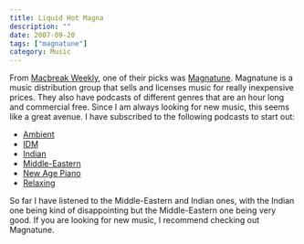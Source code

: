 ```yaml
---
title: Liquid Hot Magna
description: ""
date: 2007-09-20
tags: ["magnatune"]
category: Music
---
```



From <a href="https://web.archive.org/web/20131211095307/http://www.twit.tv/mbw">Macbreak Weekly</a>, one of their picks was <a href="https://web.archive.org/web/20131211095307/http://www.magnatune.com/">Magnatune</a>.  Magnatune is a music distribution group that sells and licenses music for really inexpensive prices.  They also have podcasts of different genres that are an hour long and commercial free.  Since I am always looking for new music, this seems like a great avenue.  I have subscribed to the following podcasts to start out:

<ul>

<li><a href="https://web.archive.org/web/20131211095307/http://www.magnatune.com/podcasts/ambient">Ambient</a></li>

<li><a href="https://web.archive.org/web/20131211095307/http://www.magnatune.com/podcasts/idm">IDM</a></li>

<li><a href="https://web.archive.org/web/20131211095307/http://www.magnatune.com/podcasts/indian">Indian</a></li>

<li><a href="https://web.archive.org/web/20131211095307/http://www.magnatune.com/podcasts/middle-eastern">Middle-Eastern</a></li>

<li><a href="https://web.archive.org/web/20131211095307/http://www.magnatune.com/podcasts/new_age_piano">New Age Piano</a></li>

<li><a href="https://web.archive.org/web/20131211095307/http://www.magnatune.com/podcasts/relaxing">Relaxing</a></li>

</ul>

So far I have listened to the Middle-Eastern and Indian ones, with the Indian one being kind of disappointing but the Middle-Eastern one being very good.  If you are looking for new music, I recommend checking out Magnatune.
